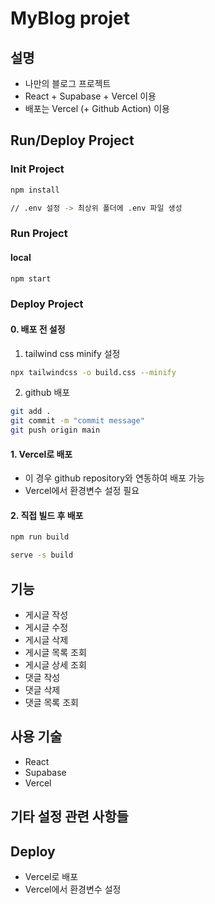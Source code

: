 # MyBlog projet

## 설명

- 나만의 블로그 프로젝트
- React + Supabase + Vercel 이용
- 배포는 Vercel (+ Github Action) 이용

## Run/Deploy Project

### Init Project

```bash
npm install

// .env 설정 -> 최상위 폴더에 .env 파일 생성
```

### Run Project

#### local

```bash
npm start 
```


### Deploy Project

#### 0. 배포 전 설정

1. tailwind css minify 설정

```bash
npx tailwindcss -o build.css --minify
```

2. github 배포

```bash
git add .
git commit -m "commit message"
git push origin main
```

#### 1. Vercel로 배포

- 이 경우 github repository와 연동하여 배포 가능
- Vercel에서 환경변수 설정 필요

#### 2. 직접 빌드 후 배포

```bash
npm run build

serve -s build
```

## 기능

- 게시글 작성
- 게시글 수정
- 게시글 삭제
- 게시글 목록 조회
- 게시글 상세 조회
- 댓글 작성
- 댓글 삭제
- 댓글 목록 조회

## 사용 기술

- React
- Supabase
- Vercel

## 기타 설정 관련 사항들

## Deploy

- Vercel로 배포
- Vercel에서 환경변수 설정
